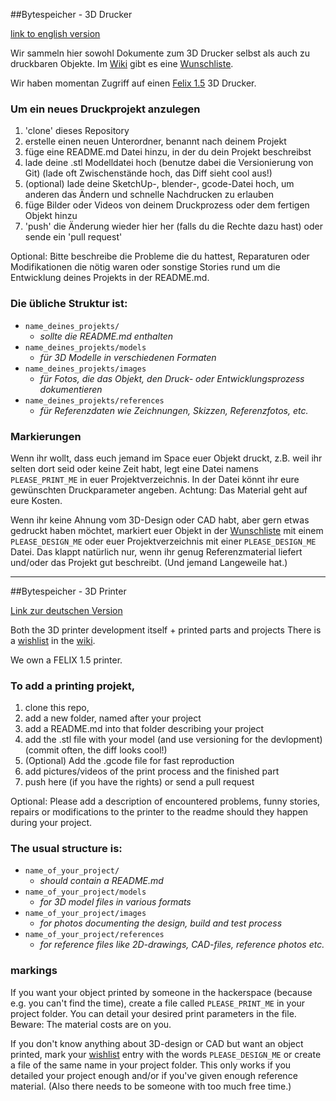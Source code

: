 ##Bytespeicher - 3D Drucker

[link to english version](#bytespeicher---3d-printer)

Wir sammeln hier sowohl Dokumente zum 3D Drucker selbst als auch zu druckbaren Objekte.
Im [Wiki](https://github.com/Bytespeicher/3D_Printer/wiki) gibt es eine [Wunschliste](https://github.com/Bytespeicher/3D_Printer/wishlist).


Wir haben momentan Zugriff auf einen [Felix 1.5](http://shop.felixprinters.com/) 3D Drucker.

### Um ein neues Druckprojekt anzulegen

1. 'clone' dieses Repository
2. erstelle einen neuen Unterordner, benannt nach deinem Projekt
3. füge eine README.md Datei hinzu, in der du dein Projekt beschreibst
4. lade deine .stl Modelldatei hoch (benutze dabei die Versionierung von Git) (lade oft Zwischenstände hoch, das Diff sieht cool aus!)
5. (optional) lade deine SketchUp-, blender-, gcode-Datei hoch, um anderen das Ändern und schnelle Nachdrucken zu erlauben
6. füge Bilder oder Videos von deinem Druckprozess oder dem fertigen Objekt hinzu
7. 'push' die Änderung wieder hier her (falls du die Rechte dazu hast) oder sende ein 'pull request'

Optional: Bitte beschreibe die Probleme die du hattest, Reparaturen oder Modifikationen die nötig waren oder sonstige Stories rund um die Entwicklung deines Projekts in der README.md. 

### Die übliche Struktur ist:
- `name_deines_projekts/`  
    - *sollte die README.md enthalten*  
- `name_deines_projekts/models`  
    - *für 3D Modelle in verschiedenen Formaten*  
- `name_deines_projekts/images`  
    - *für Fotos, die das Objekt, den Druck- oder Entwicklungsprozess dokumentieren*  
- `name_deines_projekts/references`  
    - *für Referenzdaten wie Zeichnungen, Skizzen, Referenzfotos, etc.*  

### Markierungen
Wenn ihr wollt, dass euch jemand im Space euer Objekt druckt, z.B. weil ihr selten dort seid oder keine Zeit habt,
legt eine Datei namens `PLEASE_PRINT_ME` in euer Projektverzeichnis. In der Datei könnt ihr eure gewünschten Druckparameter angeben. Achtung: Das Material geht auf eure Kosten.

Wenn ihr keine Ahnung vom 3D-Design oder CAD habt, aber gern etwas gedruckt haben möchtet, markiert euer Objekt in der [Wunschliste](https://github.com/Bytespeicher/3D_Printer/wishlist) mit einem `PLEASE_DESIGN_ME` oder euer Projektverzeichnis mit einer `PLEASE_DESIGN_ME` Datei. Das klappt natürlich nur, wenn ihr genug Referenzmaterial liefert und/oder das Projekt gut beschreibt. (Und jemand Langeweile hat.)

----------------------------------------------------------------------------------------------------
##Bytespeicher - 3D Printer

[Link zur deutschen Version](#bytespeicher---3d-drucker)

Both the 3D printer development itself + printed parts and projects
There is a [wishlist](https://github.com/Bytespeicher/3D_Printer/wishlist) in the [wiki](https://github.com/Bytespeicher/3D_Printer/wiki).

We own a FELIX 1.5 printer. 

### To add a printing projekt, 

1. clone this repo, 
2. add a new folder, named after your project
3. add a README.md into that folder describing your project
4. add the .stl file with your model (and use versioning for the devlopment) (commit often, the diff looks cool!)
5. (Optional) Add the .gcode file for fast reproduction
6. add pictures/videos of the print process and the finished part
7. push here (if you have the rights) or send a pull request

Optional: Please add a description of encountered problems, funny stories, repairs or modifications to the printer to the readme should they happen during your project.

### The usual structure is:
- `name_of_your_project/`  
    - *should contain a README.md*  
- `name_of_your_project/models`  
    - *for 3D model files in various formats*  
- `name_of_your_project/images`  
    - *for photos documenting the design, build and test process*  
- `name_of_your_project/references`  
    - *for reference files like 2D-drawings, CAD-files, reference photos etc.*  

### markings
If you want your object printed by someone in the hackerspace (because e.g. you can't find the time), create a file called
 `PLEASE_PRINT_ME` in your project folder. You can detail your desired print parameters in the file. Beware: The material costs are on you.
 
If you don't know anything about 3D-design or CAD but want an object printed, mark your [wishlist](https://github.com/Bytespeicher/3D_Printer/wishlist) entry with
the words `PLEASE_DESIGN_ME` or create a file of the same name in your project folder. This only works if you detailed your project enough and/or if you've given enough reference material. (Also there needs to be someone with too much free time.)
